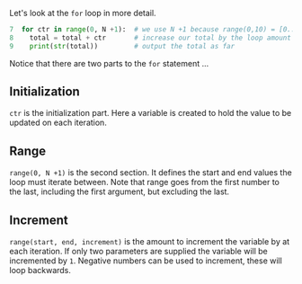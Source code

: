 Let's look at the `for` loop in more detail.

```python
7  for ctr in range(0, N +1):  # we use N +1 because range(0,10) = [0..9]
8    total = total + ctr       # increase our total by the loop amount
9    print(str(total))         # output the total as far
```

Notice that there are two parts to the `for` statement ...

## Initialization
`ctr`  is the initialization part. Here a variable is created to hold the value to be updated on each iteration.

## Range
`range(0, N +1)` is the second section. It defines the start and end values the loop must iterate between. Note that range goes from the first number to the last, including the first argument, but excluding the last.

## Increment
`range(start, end, increment)` is the amount to increment the variable by at each iteration. If only two parameters are supplied the variable will be incremented by `1`. Negative numbers can be used to increment, these will loop backwards.
